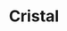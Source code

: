 ---
title: "Cristal"
draft: false
identifier: "cristal"
description : "cristal"
menu:
  main:
    identifier: 'dije_cristal'
    parent: 'dijes'
    weight: 40
---